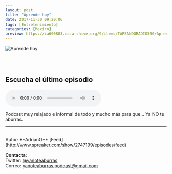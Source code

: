 ```yaml
---
layout: post
title: "Aprende hoy"
date: 2017-11-30 09:20:06
tags: [Entretenimiento]
categories: [Mexico]
preview: https://ia600803.us.archive.org/9/items/TAPEANDORADIO500/AprendeHoy300.jpg
---
```


![Aprende hoy](https://ia600803.us.archive.org/9/items/TAPEANDORADIO500/AprendeHoy500.jpg)

<br/>
<br/>

## Escucha el último episodio

<!--reproductor-feed=http://www.spreaker.com/show/2747199/episodes/feed-->
<!--reproductor-start-->
<audio id="audio" preload="auto" controls="" src="http://api.spreaker.com/download/episode/13824021/podcast_1516200374.mp3"></audio>
<!--reproductor-end-->

Podcast muy relajado e informal de todo y mucho más para que... Ya NO te aburras.  

_ _ _

<br>
Autor: **AdrianO**  
[Feed](http://www.spreaker.com/show/2747199/episodes/feed)  


**Contacta:**  
Twitter: [@yanoteaburras](https://twitter.com/yanoteaburras)  
Correo: [yanoteaburras.podcast@gmail.com](mailto:yanoteaburras.podcast@gmail.com)  

